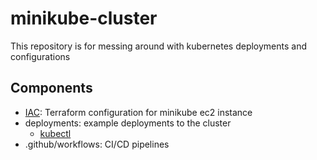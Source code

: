 # minikube-cluster
This repository is for messing around with kubernetes deployments and configurations

## Components
- [IAC](IAC/README.md): Terraform configuration for minikube ec2 instance
- deployments: example deployments to the cluster 
    - [kubectl](deployments/kubectl/README.md)
- .github/workflows: CI/CD pipelines